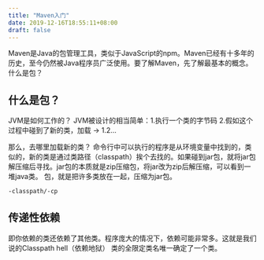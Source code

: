 ```yaml
---
title: "Maven入门"
date: 2019-12-16T18:55:11+08:00
draft: false
---
```


Maven是Java的包管理工具，类似于JavaScript的npm。Maven已经有十多年的历史，至今仍然被Java程序员广泛使用。要了解Maven，先了解最基本的概念。什么是包？

## 什么是包？
JVM是如何工作的？
JVM被设计的相当简单：1.执行一个类的字节码 2.假如这个过程中碰到了新的类，加载 -> 1.2...

那么，去哪里加载新的类？
命令行中可以执行的程序是从环境变量中找到的，类似的，新的类是通过类路径（classpath）挨个去找的。如果碰到jar包，就将jar包解压缩后寻找。jar包的本质就是zip压缩包，将jar改为zip后解压缩，可以看到一堆java类。
包，就是把许多类放在一起，压缩为jar包。
```bash
-classpath/-cp
```

## 传递性依赖
即你依赖的类还依赖了其他类。程序庞大的情况下，依赖可能非常多。这就是我们说的Classpath hell（依赖地狱）
类的全限定类名唯一确定了一个类。
